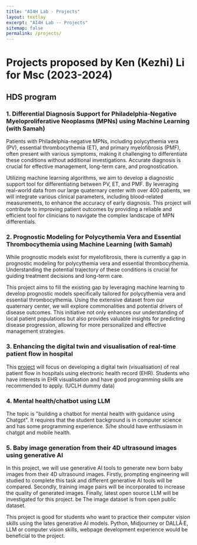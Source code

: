 ```yaml
---
title: "AI4H Lab - Projects"
layout: textlay
excerpt: "AI4H Lab -- Projects"
sitemap: false
permalink: /projects/
---
```

# Projects proposed by Ken (Kezhi) Li for Msc (2023-2024)

## HDS program

### 1. Differential Diagnosis Support for Philadelphia-Negative Myeloproliferative Neoplasms (MPNs) using Machine Learning (with Samah)
Patients with Philadelphia-negative MPNs, including polycythemia vera (PV), essential thrombocythemia (ET), and primary myelofibrosis (PMF), often present with various symptoms, making it challenging to differentiate these conditions without additional investigations. Accurate diagnosis is crucial for effective management, long-term care, and prognostication.

Utilizing machine learning algorithms, we aim to develop a diagnostic support tool for differentiating between PV, ET, and PMF. By leveraging real-world data from our large quaternary center with over 400 patients, we will integrate various clinical parameters, including blood-related measurements, to enhance the accuracy of early diagnosis. This project will contribute to improving patient outcomes by providing a reliable and efficient tool for clinicians to navigate the complex landscape of MPN differentials.

### 2. Prognostic Modeling for Polycythemia Vera and Essential Thrombocythemia using Machine Learning (with Samah)
While prognostic models exist for myelofibrosis, there is currently a gap in prognostic modeling for polycythemia vera and essential thrombocythemia. Understanding the potential trajectory of these conditions is crucial for guiding treatment decisions and long-term care.

This project aims to fill the existing gap by leveraging machine learning to develop prognostic models specifically tailored for polycythemia vera and essential thrombocythemia. Using the extensive dataset from our quaternary center, we will explore commonalities and potential drivers of disease outcomes. This initiative not only enhances our understanding of local patient populations but also provides valuable insights for predicting disease progression, allowing for more personalized and effective management strategies.

### 3. Enhancing the digital twin and visualisation of real-time patient flow in hospital
This [project](https://github.com/CorsixTH/CorsixTH) will focus on developing a digital twin (visualisation) of real patient flow in hospitals using electronic health record (EHR).
Students who have interests in EHR visualisation and have good programming skills are recommended to apply. (UCLH dummy data)


### 4. Mental health/chatbot using LLM
The topic is "building a chatbot for mental health with guidance using Chatgpt". It requires that the student background is in computer science and has some programming experience. S/he should have enthusiasm in chatgpt and mobile health. 

### 5. Baby image generation from their 4D ultrasound images using generative AI
In this project, we will use generative AI tools to generate new born baby images from their 4D ultrasound images. Firstly, prompting engineering will studied to complete this task and different generative AI tools will be compared. Secondly, training image pairs will be incorporated to increase the quality of generated images. Finally, latest open source LLM will be investigated for this project. be The image dataset is from open public dataset. 

This project is good for students who want to practice their computer vision skills using the lates generative AI models. Python, Midjourney or DALLÂ·E, LLM or computer vision skills, webpage development experience would be beneficial to the project. 



<!-- # Projects proposed by Ken (Kezhi) Li for Msc (2022-2023):

## HDS program

### 1. Personalised glucose estimation using physiological data (Shad data & oiho2020 data)
In this project, we will investigate how accurate can we estimate glucose data using retrospective data and real-time physiological data only. Students who have good machine learning & python skills are recommended to apply.

### 2. Glucose imputation from sparse measurements using AI (GP and GAN)
In this project, based on previous work we will continue to work on glucose imputation from sparse measurements (several times per day) using artificial intelligence algorithms, especially gaussian process, generative adversarial network (GAN) and other methods. Students who have good machine learning & python skills are recommended to apply.

### 3. Digital twin and visualisation of real patient flow in hospital
This [project](https://github.com/CorsixTH/CorsixTH) will focus on developing a digital twin (visualisation) of real patient flow in hospitals using electronic health record (EHR).
Students who have interests in EHR visualisation and have good programming skills are recommended to apply. (UCLH dummy data)

## HI program
### Web 3.0 in healthcare: future of health informatics?  (optional: add app development) 
In this project we will investigate and try to answer the following questions:
1. review of health 3: web 3 in healthcare
2. blockchain and DeFi in healthcare
3. apps development using healthcare data (option1: can develop an app e.g. insulin advisor; option2: a questionnaire about applications of healthcare 3) 
4. future of health informatics?
 -->